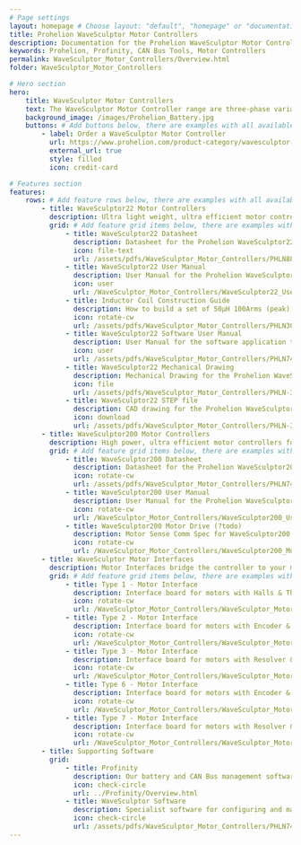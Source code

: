 ```yaml
---
# Page settings
layout: homepage # Choose layout: "default", "homepage" or "documentation-archive"
title: Prohelion WaveSculptor Motor Controllers
description: Documentation for the Prohelion WaveSculptor Motor Controllers
keywords: Prohelion, Profinity, CAN Bus Tools, Motor Controllers
permalink: WaveSculptor_Motor_Controllers/Overview.html
folder: WaveSculptor_Motor_Controllers

# Hero section
hero:
    title: WaveSculptor Motor Controllers
    text: The WaveSculptor Motor Controller range are three-phase variable frequency inverters especially designed to drive high-efficiency, permanent magnet motors.
    background_image: /images/Prohelion_Battery.jpg
    buttons: # Add buttons below, there are examples with all available options
        - label: Order a WaveSculptor Motor Controller
          url: https://www.prohelion.com/product-category/wavesculptor-motor-controller/
          external_url: true 
          style: filled
          icon: credit-card 

# Features section
features:
    rows: # Add feature rows below, there are examples with all available options
        - title: WaveSculptor22 Motor Controllers
          description: Ultra light weight, ultra efficient motor controllers for up to 20kVA peak loads
          grid: # Add feature grid items below, there are examples with all available options
              - title: WaveSculptor22 Datasheet
                description: Datasheet for the Prohelion WaveSculptor22
                icon: file-text
                url: /assets/pdfs/WaveSculptor_Motor_Controllers/PHLN88.003v1 WaveSculptor22 Datasheet.pdf
              - title: WaveSculptor22 User Manual
                description: User Manual for the Prohelion WaveSculptor22
                icon: user
                url: /WaveSculptor_Motor_Controllers/WaveSculptor22_User_Manual/Overview.html
              - title: Inductor Coil Construction Guide
                description: How to build a set of 50μH 100Arms (peak) inductors suitable for use with the Prohelion WaveSculptor22
                icon: rotate-cw
                url: /assets/pdfs/WaveSculptor_Motor_Controllers/PHLN30.001v1 Inductor Construction Guide.pdf
              - title: WaveSculptor22 Software User Manual
                description: User Manual for the software application to configuring and manage the Prohelion WaveSculptor22
                icon: user
                url: /assets/pdfs/WaveSculptor_Motor_Controllers/PHLN74.040v1 WaveSculptor Config software users manual.pdf
              - title: WaveSculptor22 Mechanical Drawing
                description: Mechanical Drawing for the Prohelion WaveSculptor22
                icon: file
                url: /assets/pdfs/WaveSculptor_Motor_Controllers/PHLN-3000-0036 enclosure subassembly.pdf
              - title: WaveSculptor22 STEP file
                description: CAD drawing for the Prohelion WaveSculptor22
                icon: download
                url: /assets/pdfs/WaveSculptor_Motor_Controllers/PHLN-3000-0036 enclosure subassembly.STEP
        - title: WaveSculptor200 Motor Controllers
          description: High power, ultra efficient motor controllers for up to 165kVA peak loads
          grid: # Add feature grid items below, there are examples with all available options
              - title: WaveSculptor200 Datasheet
                description: Datasheet for the Prohelion WaveSculptor200
                icon: rotate-cw
                url: /assets/pdfs/WaveSculptor_Motor_Controllers/PHLN74.015v1 WaveSculptor200 Datasheet.pdf
              - title: WaveSculptor200 User Manual
                description: User Manual for the Prohelion WaveSculptor200
                icon: rotate-cw
                url: /WaveSculptor_Motor_Controllers/WaveSculptor200_User_Manual/Overview.html
              - title: WaveSculptor200 Motor Drive (?todo)
                description: Motor Sense Comm Spec for WaveSculptor200
                icon: rotate-cw
                url: /WaveSculptor_Motor_Controllers/WaveSculptor200_Motor_Sense_Comms_Spec/Overview.html
        - title: WaveSculptor Motor Interfaces
          description: Motor Interfaces bridge the controller to your motor. Different interface boards are used depending on your motors capabilities
          grid: # Add feature grid items below, there are examples with all available options
              - title: Type 1 - Motor Interface
                description: Interface board for motors with Halls & Thermistor
                icon: rotate-cw
                url: /WaveSculptor_Motor_Controllers/WaveSculptor_Motor_Interface_Type_1/Overview.html
              - title: Type 2 - Motor Interface
                description: Interface board for motors with Encoder & Thermistor
                icon: rotate-cw
                url: /WaveSculptor_Motor_Controllers/WaveSculptor_Motor_Interface_Type_2/Overview.html
              - title: Type 3 - Motor Interface
                description: Interface board for motors with Resolver & Pt100
                icon: rotate-cw
                url: /WaveSculptor_Motor_Controllers/WaveSculptor_Motor_Interface_Type_3/Overview.html
              - title: Type 6 - Motor Interface
                description: Interface board for motors with Encoder & Thermistor
                icon: rotate-cw
                url: /WaveSculptor_Motor_Controllers/WaveSculptor_Motor_Interface_Type_6/Overview.html
              - title: Type 7 - Motor Interface
                description: Interface board for motors with Resolver & Thermistor
                icon: rotate-cw
                url: /WaveSculptor_Motor_Controllers/WaveSculptor_Motor_Interface_Type_7/Overview.html
        - title: Supporting Software                  
          grid:
              - title: Profinity
                description: Our battery and CAN Bus management software solution.
                icon: check-circle
                url: ../Profinity/Overview.html
              - title: WaveSculptor Software
                description: Specialist software for configuring and managing your WaveSculptor
                icon: check-circle
                url: /assets/pdfs/WaveSculptor_Motor_Controllers/PHLN74.040v1 WaveSculptor Config software users manual.pdf
---
```

